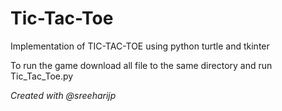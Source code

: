 # Tic-Tac-Toe
Implementation of TIC-TAC-TOE using python turtle and tkinter

To run the game download all file to the same directory and run Tic_Tac_Toe.py

*Created with @sreeharijp*
